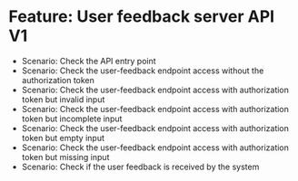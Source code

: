 # Feature: User feedback server API V1
- Scenario: Check the API entry point
- Scenario: Check the user-feedback endpoint access without the authorization token
- Scenario: Check the user-feedback endpoint access with authorization token but invalid input
- Scenario: Check the user-feedback endpoint access with authorization token but incomplete input
- Scenario: Check the user-feedback endpoint access with authorization token but empty input
- Scenario: Check the user-feedback endpoint access with authorization token but missing input
- Scenario: Check if the user feedback is received by the system
